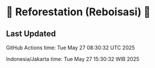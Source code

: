 
# 🌳 Reforestation (Reboisasi) 🌲

## Last Updated

GitHub Actions time: Tue May 27 08:30:32 UTC 2025

Indonesia/Jakarta time: Tue May 27 15:30:32 WIB 2025
